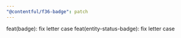 ```yaml
---
"@contentful/f36-badge": patch
---
```


feat(badge): fix letter case
feat(entity-status-badge): fix letter case
